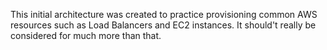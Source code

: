 This initial architecture was created to practice provisioning common AWS resources such as Load Balancers and EC2 instances. It should't really be considered for much more than that. 